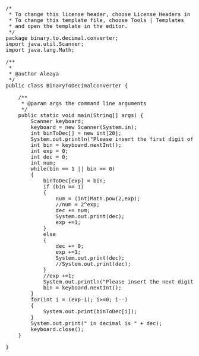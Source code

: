 <pre>
/*
 * To change this license header, choose License Headers in Project Properties.
 * To change this template file, choose Tools | Templates
 * and open the template in the editor.
 */
package binary.to.decimal.converter;
import java.util.Scanner;
import java.lang.Math;

/**
 *
 * @author Aleaya
 */
public class BinaryToDecimalConverter {

    /**
     * @param args the command line arguments
     */
    public static void main(String[] args) {
        Scanner keyboard;
        keyboard = new Scanner(System.in);
        int binToDec[] = new int[20];
        System.out.println("Please insert the first digit of a binary number starting from the right.");
        int bin = keyboard.nextInt();
        int exp = 0;
        int dec = 0;
        int num;
        while(bin == 1 || bin == 0)
        {
            binToDec[exp] = bin;
            if (bin == 1)
            {
                num = (int)Math.pow(2,exp);
                //num = 2^exp;
                dec += num;
                System.out.print(dec);
                exp +=1;
            }
            else
            {
                dec += 0;
                exp +=1;
                System.out.print(dec);
                //System.out.print(dec);
            }
            //exp +=1;
            System.out.println("Please insert the next digit of a binary number. Enter a number other that 0 or 1 to calculate the decimal number.");
            bin = keyboard.nextInt();
        }
        for(int i = (exp-1); i>=0; i--)
        {
            System.out.print(binToDec[i]);
        }
        System.out.print(" in decimal is " + dec);
        keyboard.close();
    }
    
}
</pre>
